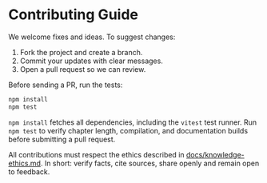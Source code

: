 # Contributing Guide

We welcome fixes and ideas. To suggest changes:

1. Fork the project and create a branch.
2. Commit your updates with clear messages.
3. Open a pull request so we can review.

Before sending a PR, run the tests:

```bash
npm install
npm test
```

`npm install` fetches all dependencies, including the `vitest` test runner. Run
`npm test` to verify chapter length, compilation, and documentation builds
before submitting a pull request.

All contributions must respect the ethics described in
[docs/knowledge-ethics.md](docs/knowledge-ethics.md). In short:
verify facts, cite sources, share openly and remain open to feedback.
